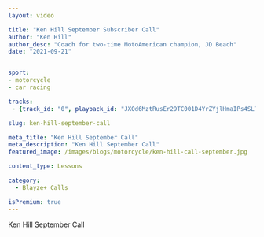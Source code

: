 ```yaml
---
layout: video

title: "Ken Hill September Subscriber Call"
author: "Ken Hill"
author_desc: "Coach for two-time MotoAmerican champion, JD Beach"
date: "2021-09-21"


sport:
- motorcycle
- car racing

tracks:
 - {track_id: "0", playback_id: "JXOd6MztRusEr29TC001D4YrZYjlHmaIPs4SLT01gex1s", lesson_name: "Ken Hill September Call", lesson_desc: "Ken Hill September Call<br /> <br />"}

slug: ken-hill-september-call

meta_title: "Ken Hill September Call"
meta_description: "Ken Hill September Call"
featured_image: /images/blogs/motorcycle/ken-hill-call-september.jpg

content_type: Lessons

category:
  - Blayze+ Calls

isPremium: true
---
```


Ken Hill September Call